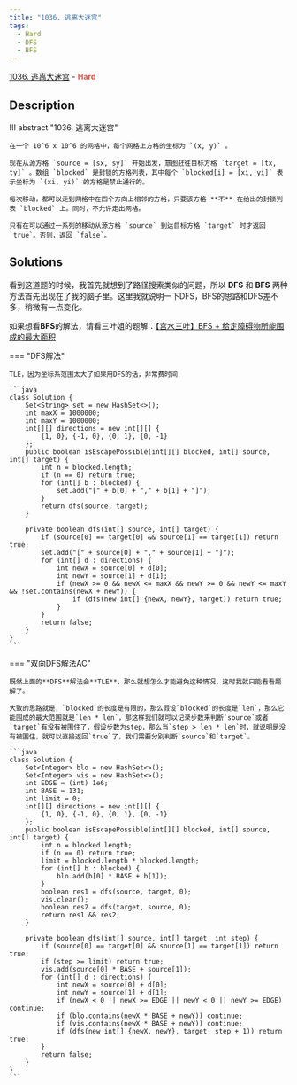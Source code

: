 ```yaml
---
title: "1036. 逃离大迷宫"
tags:
  - Hard
  - DFS
  - BFS
---
```


[1036. 逃离大迷宫](https://leetcode-cn.com/problems/escape-a-large-maze/) - <span style="color: #dd544b; font-weight: bold">Hard</span>

## Description

!!! abstract "1036. 逃离大迷宫"

    在一个 10^6 x 10^6 的网格中，每个网格上方格的坐标为 `(x, y)` 。

    现在从源方格 `source = [sx, sy]` 开始出发，意图赶往目标方格 `target = [tx, ty]` 。数组 `blocked` 是封锁的方格列表，其中每个 `blocked[i] = [xi, yi]` 表示坐标为 `(xi, yi)` 的方格是禁止通行的。

    每次移动，都可以走到网格中在四个方向上相邻的方格，只要该方格 **不** 在给出的封锁列表 `blocked` 上。同时，不允许走出网格。

    只有在可以通过一系列的移动从源方格 `source` 到达目标方格 `target` 时才返回 `true`。否则，返回 `false`。

## Solutions

看到这道题的时候，我首先就想到了路径搜索类似的问题，所以 **DFS** 和 **BFS** 两种方法首先出现在了我的脑子里。这里我就说明一下DFS，BFS的思路和DFS差不多，稍微有一点变化。

如果想看**BFS**的解法，请看三叶姐的题解：[【宫水三叶】BFS + 给定障碍物所能围成的最大面积](https://leetcode-cn.com/problems/escape-a-large-maze/solution/gong-shui-san-xie-bfs-gei-ding-zhang-ai-8w63o/)

=== "DFS解法"

    TLE，因为坐标系范围太大了如果用DFS的话，非常费时间

    ```java
    class Solution {
        Set<String> set = new HashSet<>();
        int maxX = 1000000;
        int maxY = 1000000;
        int[][] directions = new int[][] {
            {1, 0}, {-1, 0}, {0, 1}, {0, -1}
        };
        public boolean isEscapePossible(int[][] blocked, int[] source, int[] target) {
            int n = blocked.length;
            if (n == 0) return true;
            for (int[] b : blocked) {
                set.add("[" + b[0] + "," + b[1] + "]");
            }
            return dfs(source, target);
        }

        private boolean dfs(int[] source, int[] target) {
            if (source[0] == target[0] && source[1] == target[1]) return true;
            set.add("[" + source[0] + "," + source[1] + "]");
            for (int[] d : directions) {
                int newX = source[0] + d[0];
                int newY = source[1] + d[1];
                if (newX >= 0 && newX <= maxX && newY >= 0 && newY <= maxY && !set.contains(newX + newY)) {
                    if (dfs(new int[] {newX, newY}, target)) return true;
                }
            }
            return false;
        }
    }
    ```

=== "双向DFS解法AC"

    既然上面的**DFS**解法会**TLE**，那么就想怎么才能避免这种情况，这时我就只能看看题解了。

    大致的思路就是，`blocked`的长度是有限的，那么假设`blocked`的长度是`len`，那么它能围成的最大范围就是`len * len`，那这样我们就可以记录步数来判断`source`或者`target`有没有被围住了，假设步数为step，那么当`step > len * len`时，就说明是没有被围住，就可以直接返回`true`了，我们需要分别判断`source`和`target`。

    ```java
    class Solution {
        Set<Integer> blo = new HashSet<>();
        Set<Integer> vis = new HashSet<>();
        int EDGE = (int) 1e6;
        int BASE = 131;
        int limit = 0;
        int[][] directions = new int[][] {
            {1, 0}, {-1, 0}, {0, 1}, {0, -1}
        };
        public boolean isEscapePossible(int[][] blocked, int[] source, int[] target) {
            int n = blocked.length;
            if (n == 0) return true;
            limit = blocked.length * blocked.length;
            for (int[] b : blocked) {
                blo.add(b[0] * BASE + b[1]);
            }
            boolean res1 = dfs(source, target, 0);
            vis.clear();
            boolean res2 = dfs(target, source, 0);
            return res1 && res2;
        }

        private boolean dfs(int[] source, int[] target, int step) {
            if (source[0] == target[0] && source[1] == target[1]) return true;
            if (step >= limit) return true;
            vis.add(source[0] * BASE + source[1]);
            for (int[] d : directions) {
                int newX = source[0] + d[0];
                int newY = source[1] + d[1];
                if (newX < 0 || newX >= EDGE || newY < 0 || newY >= EDGE) continue;
                if (blo.contains(newX * BASE + newY)) continue;
                if (vis.contains(newX * BASE + newY)) continue;
                if (dfs(new int[] {newX, newY}, target, step + 1)) return true;
            }
            return false;
        }
    }
    ```